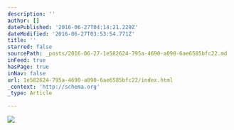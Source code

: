 ```yaml
---
description: ''
author: []
datePublished: '2016-06-27T04:14:21.229Z'
dateModified: '2016-06-27T03:53:54.771Z'
title: ''
starred: false
sourcePath: _posts/2016-06-27-1e582624-795a-4690-a090-6ae6585bfc22.md
inFeed: true
hasPage: true
inNav: false
url: 1e582624-795a-4690-a090-6ae6585bfc22/index.html
_context: 'http://schema.org'
_type: Article

---
```

![](https://the-grid-user-content.s3-us-west-2.amazonaws.com/c87b5cee-53e9-4ee6-933c-c988c50b4d6e.jpg)